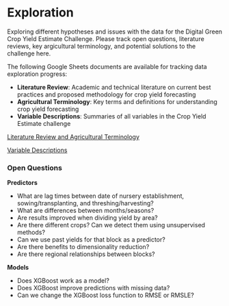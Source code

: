 # Exploration

Exploring different hypotheses and issues with the data for the Digital Green Crop Yield Estimate Challenge. Please track open questions, literature reviews, key argicultural terminology, and potential solutions to the challenge here.

The following Google Sheets documents are available for tracking data exploration progress:
- **Literature Review**: Academic and technical literature on current best practices and proposed methodology for crop yield forecasting
- **Agricultural Terminology**: Key terms and definitions for understanding crop yield forecasting
- **Variable Descriptions**: Summaries of all variables in the Crop Yield Estimate challenge

[Literature Review and Agricultural Terminology](https://docs.google.com/spreadsheets/d/1rkmqYmPFRBwvi-g2wKKVJ9ZElrss3gw5C6AgDLTZF8k/edit?usp=sharing)

[Variable Descriptions](https://docs.google.com/spreadsheets/d/1ASWzNjuvdYaqWgYlU4L_7gABIkig0wKU8GyFhQ19rx4/edit#gid=174692797)

### Open Questions

**Predictors**
- What are lag times between date of nursery establishment, sowing/transplanting, and threshing/harvesting?
- What are differences between months/seasons?
- Are results improved when dividing yield by area?
- Are there different crops? Can we detect them using unsupervised methods?
- Can we use past yields for that block as a predictor?
- Are there benefits to dimensionality reduction?
- Are there regional relationships between blocks?

**Models**
- Does XGBoost work as a model?
- Does XGBoost improve predictions with missing data?
- Can we change the XGBoost loss function to RMSE or RMSLE?

